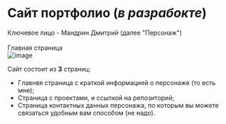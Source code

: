 # Сайт портфолио (*в разрабокте*)

Ключевое лицо - Мандрин Дмитрий (далее "Персонаж")\
\
Главная страница\
![image](https://github.com/2Drotz/mandrin/assets/50268595/381b7f8d-8f79-47c8-ad40-83346d7c71e9)

Сайт состоит из **3** страниц:
+ Главнвя страница с краткой информацией о персонаже (то есть мне);
+ Страница с проектами, и ссылкой на репозиторий;
+ Страница контактных данных персонажа, по которым вы можете связаться удобным вам способом (не надо).


